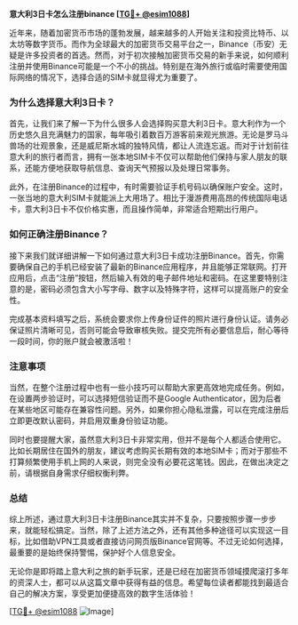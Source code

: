 **意大利3日卡怎么注册binance [[TG💪+ @esim1088](https://t.me/s/esim1088)]**

近年来，随着加密货币市场的蓬勃发展，越来越多的人开始关注和投资比特币、以太坊等数字货币。而作为全球最大的加密货币交易平台之一，Binance（币安）无疑是许多投资者的首选。然而，对于初次接触加密货币交易的新手来说，如何顺利注册并使用Binance可能是一个不小的挑战。特别是在海外旅行或临时需要使用国际网络的情况下，选择合适的SIM卡就显得尤为重要了。

### 为什么选择意大利3日卡？

首先，让我们来了解一下为什么很多人会选择购买意大利3日卡。意大利作为一个历史悠久且充满魅力的国家，每年吸引着数百万游客前来观光旅游。无论是罗马斗兽场的壮观景象，还是威尼斯水城的独特风情，都让人流连忘返。而对于计划前往意大利的旅行者而言，拥有一张本地SIM卡不仅可以帮助他们保持与家人朋友的联系，还能方便地获取导航信息、查询天气预报以及处理日常事务。

此外，在注册Binance的过程中，有时需要验证手机号码以确保账户安全。这时，一张当地的意大利SIM卡就能派上大用场了。相比于漫游费用高昂的传统国际电话卡，意大利3日卡不仅价格实惠，而且操作简单，非常适合短期出行用户。

### 如何正确注册Binance？

接下来我们就详细讲解一下如何通过意大利3日卡成功注册Binance。首先，你需要确保自己的手机已经安装了最新的Binance应用程序，并且能够正常联网。打开应用后，点击“注册”按钮，然后输入有效的电子邮件地址和密码。在这里要特别注意的是，密码必须包含大小写字母、数字以及特殊字符，这样可以提高账户的安全性。

完成基本资料填写之后，系统会要求你上传身份证件的照片进行身份认证。请务必保证照片清晰可见，否则可能会导致审核失败。提交完所有必要信息后，耐心等待一段时间，你的账户就会被激活啦！

### 注意事项

当然，在整个注册过程中也有一些小技巧可以帮助大家更高效地完成任务。例如，在设置两步验证时，可以选择短信验证而不是Google Authenticator，因为后者在某些地区可能存在兼容性问题。另外，如果你担心隐私泄露，可以在完成注册后立即更改默认密码，并启用双重身份验证功能。

同时也要提醒大家，虽然意大利3日卡非常实用，但并不是每个人都适合使用它。比如长期居住在国外的朋友，建议考虑购买长期有效的本地SIM卡；而对于那些不打算频繁使用手机上网的人来说，则完全没有必要花这笔钱。因此，在做出决定之前，请根据自身需求仔细权衡利弊。

### 总结

综上所述，通过意大利3日卡注册Binance其实并不复杂，只要按照步骤一步步来，就能轻松搞定。当然，除了上述方法之外，还有其他多种途径可以实现这一目标，比如借助VPN工具或者直接访问网页版Binance官网等。不过无论如何选择，最重要的是始终保持警惕，保护好个人信息安全。

无论你是即将踏上意大利之旅的新手玩家，还是已经在加密货币领域摸爬滚打多年的资深人士，都可以从这篇文章中获得有益的信息。希望每位读者都能找到最适合自己的解决方案，享受更加便捷高效的数字生活体验！ 

[[TG💪+ @esim1088](https://t.me/s/esim1088) ![Image](https://i.postimg.cc/4NQfJmqS/Snipaste-2025-05-13-00-14-12.png)]
